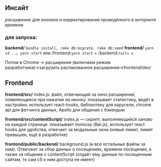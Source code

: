 ## Инсайт
*расширение для анализа и корректирования проведённого в интернете времени*

### для запуска:
**backend/** `bundle install, rake db:migrate, rake db:seed`
**frontend/** `yarn`
`cd ..; yarn start` или /frontend:`yarn start` + /backend:`rails s`

Потом в Chrome → расширения (включаем режим разработчика)→загрузить распакованное расширение→frontend/dev/

## Frontend

**frontend/src/** index.js: файл, отвечающий за окно расширения, появляющееся при нажатии на иконку. показывает статистику, ведёт в настройки. использует react-hooks, библиотеку для карусели, chrome api для фетчинга данных, Apollo для общения с бэкендом

**frontend/src/contentScript/** index.js — скрипт, выполняющийся заново на каждой странице. показывает полоску (Bar.js), использует react hooks для удобства, отвечает за модальные окна (новый лимит, лимит превышен, ещё в разработке)

**frontend/public/backend/** background.js (и все остальные файлы за ним). Отвечают за сбор данных о посещениях, времени посещения, а также за общение с contentScript (отдаёт ему данные по посещенным сайтам, тк сам cS к ним доступа не имеет)